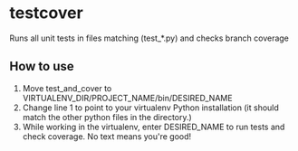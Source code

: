 testcover
=========

Runs all unit tests in files matching (test_*.py) and checks branch coverage

How to use
----------

1. Move test_and_cover to VIRTUALENV_DIR/PROJECT_NAME/bin/DESIRED_NAME
2. Change line 1 to point to your virtualenv Python installation
   (it should match the other python files in the directory.)
3. While working in the virtualenv, enter DESIRED_NAME to run tests and check coverage.
  No text means you're good!
